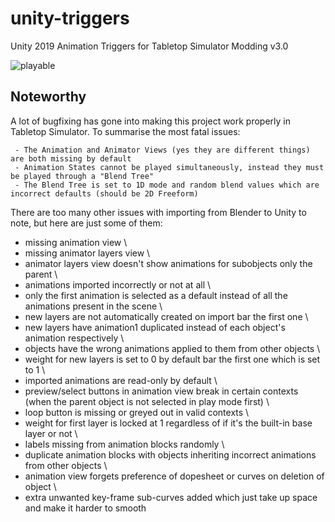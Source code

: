 # unity-triggers
Unity 2019 Animation Triggers for Tabletop Simulator Modding v3.0

![playable](https://github.com/TheMindVirus/unity-triggers/blob/main/playable.gif)

## Noteworthy
A lot of bugfixing has gone into making this project work properly in Tabletop Simulator.
To summarise the most fatal issues:
```
 - The Animation and Animator Views (yes they are different things) are both missing by default
 - Animation States cannot be played simultaneously, instead they must be played through a "Blend Tree"
 - The Blend Tree is set to 1D mode and random blend values which are incorrect defaults (should be 2D Freeform)
```
There are too many other issues with importing from Blender to Unity to note, but here are just some of them:
 - missing animation view \
 - missing animator layers view \
 - animator layers view doesn't show animations for subobjects only the parent \
 - animations imported incorrectly or not at all \
 - only the first animation is selected as a default instead of all the animations present in the scene \
 - new layers are not automatically created on import bar the first one \
 - new layers have animation1 duplicated instead of each object's animation respectively \
 - objects have the wrong animations applied to them from other objects \
 - weight for new layers is set to 0 by default bar the first one which is set to 1 \
 - imported animations are read-only by default \
 - preview/select buttons in animation view break in certain contexts (when the parent object is not selected in play mode first) \
 - loop button is missing or greyed out in valid contexts \
 - weight for first layer is locked at 1 regardless of if it's the built-in base layer or not \
 - labels missing from animation blocks randomly \
 - duplicate animation blocks with objects inheriting incorrect animations from other objects \
 - animation view forgets preference of dopesheet or curves on deletion of object \
 - extra unwanted key-frame sub-curves added which just take up space and make it harder to smooth

